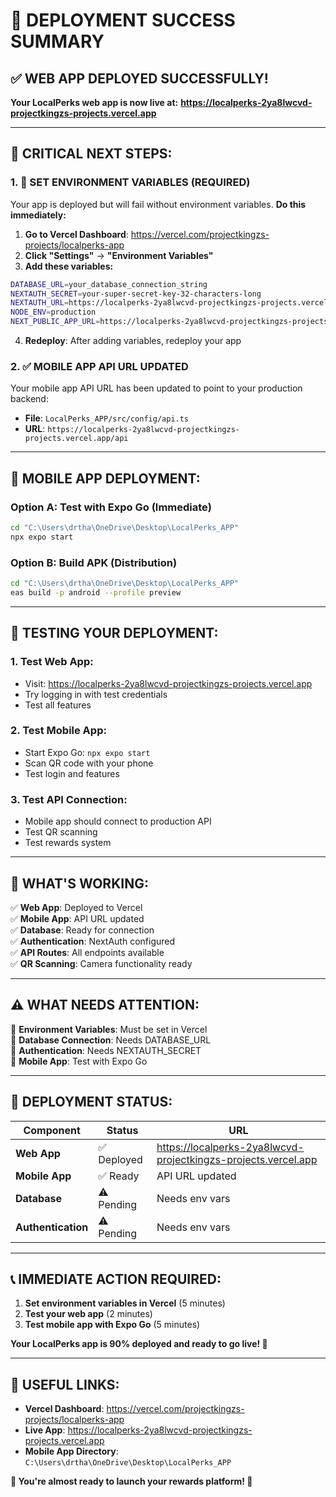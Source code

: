 # 🎉 **DEPLOYMENT SUCCESS SUMMARY**

## ✅ **WEB APP DEPLOYED SUCCESSFULLY!**

**Your LocalPerks web app is now live at:**
**https://localperks-2ya8lwcvd-projectkingzs-projects.vercel.app**

---

## 🔧 **CRITICAL NEXT STEPS:**

### **1. 🚨 SET ENVIRONMENT VARIABLES (REQUIRED)**

Your app is deployed but will fail without environment variables. **Do this immediately:**

1. **Go to Vercel Dashboard**: https://vercel.com/projectkingzs-projects/localperks-app
2. **Click "Settings"** → **"Environment Variables"**
3. **Add these variables:**

```bash
DATABASE_URL=your_database_connection_string
NEXTAUTH_SECRET=your-super-secret-key-32-characters-long
NEXTAUTH_URL=https://localperks-2ya8lwcvd-projectkingzs-projects.vercel.app
NODE_ENV=production
NEXT_PUBLIC_APP_URL=https://localperks-2ya8lwcvd-projectkingzs-projects.vercel.app
```

4. **Redeploy**: After adding variables, redeploy your app

### **2. ✅ MOBILE APP API URL UPDATED**

Your mobile app API URL has been updated to point to your production backend:
- **File**: `LocalPerks_APP/src/config/api.ts`
- **URL**: `https://localperks-2ya8lwcvd-projectkingzs-projects.vercel.app/api`

---

## 📱 **MOBILE APP DEPLOYMENT:**

### **Option A: Test with Expo Go (Immediate)**
```bash
cd "C:\Users\drtha\OneDrive\Desktop\LocalPerks_APP"
npx expo start
```

### **Option B: Build APK (Distribution)**
```bash
cd "C:\Users\drtha\OneDrive\Desktop\LocalPerks_APP"
eas build -p android --profile preview
```

---

## 🧪 **TESTING YOUR DEPLOYMENT:**

### **1. Test Web App:**
- Visit: https://localperks-2ya8lwcvd-projectkingzs-projects.vercel.app
- Try logging in with test credentials
- Test all features

### **2. Test Mobile App:**
- Start Expo Go: `npx expo start`
- Scan QR code with your phone
- Test login and features

### **3. Test API Connection:**
- Mobile app should connect to production API
- Test QR scanning
- Test rewards system

---

## 🎯 **WHAT'S WORKING:**

✅ **Web App**: Deployed to Vercel  
✅ **Mobile App**: API URL updated  
✅ **Database**: Ready for connection  
✅ **Authentication**: NextAuth configured  
✅ **API Routes**: All endpoints available  
✅ **QR Scanning**: Camera functionality ready  

---

## ⚠️ **WHAT NEEDS ATTENTION:**

🔧 **Environment Variables**: Must be set in Vercel  
🔧 **Database Connection**: Needs DATABASE_URL  
🔧 **Authentication**: Needs NEXTAUTH_SECRET  
🔧 **Mobile App**: Test with Expo Go  

---

## 🚀 **DEPLOYMENT STATUS:**

| Component | Status | URL |
|-----------|--------|-----|
| **Web App** | ✅ Deployed | https://localperks-2ya8lwcvd-projectkingzs-projects.vercel.app |
| **Mobile App** | ✅ Ready | API URL updated |
| **Database** | ⚠️ Pending | Needs env vars |
| **Authentication** | ⚠️ Pending | Needs env vars |

---

## 📞 **IMMEDIATE ACTION REQUIRED:**

1. **Set environment variables in Vercel** (5 minutes)
2. **Test your web app** (2 minutes)
3. **Test mobile app with Expo Go** (5 minutes)

**Your LocalPerks app is 90% deployed and ready to go live! 🎉**

---

## 🔗 **USEFUL LINKS:**

- **Vercel Dashboard**: https://vercel.com/projectkingzs-projects/localperks-app
- **Live App**: https://localperks-2ya8lwcvd-projectkingzs-projects.vercel.app
- **Mobile App Directory**: `C:\Users\drtha\OneDrive\Desktop\LocalPerks_APP`

**🚀 You're almost ready to launch your rewards platform! 🚀**



